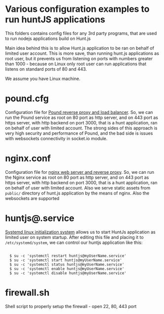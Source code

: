 Various configuration examples to run huntJS applications
==================================

This folders contains config files for any 3rd party programs,
that are used to run nodejs applications build on Hunt.js

Main idea behind this is to allow Hunt.js application to be ran on behalf
of limited user account. This is more save, than running hunt.js applications
as root user, but it prevents us from listening on ports with numbers greater
than 1000 - because on Linux only root user can run applications that listens
on standard ports of 80 and 443.

We assume you have Linux machine.

pound.cfg
==================================

Configuration file for [Pound reverse proxy and load balancer](http://www.apsis.ch/pound).
So, we can run the Pound service as root on 80 port as http server, and on 443 port
as https server, with http backend on port 3000, that is a hunt application, ran
on behalf of user with limited account.
The strong sides of this approach is very high security and performance of
Pound, and the bad side is issues with websockets connectivity in socket.io module.

nginx.conf
==================================

Configuration file for [nginx web server and reverse proxy](http://nginx.org/).
So, we can run the Nginx service as root on 80 port as http server, and on 443 port
as https server, with http backend on port 3000, that is a hunt application, ran
on behalf of user with limited account. Also we serve static assets from `public/`
directory of hunt.js application by the means of nginx.
Also the websockets are supported

huntjs@.service
==================================

[Systemd linux initialization system](https://en.wikipedia.org/wiki/Systemd) allows us
to start HuntJs application as limited user on system startup.
After editing this file and placing it to `/etc/systemd/system`, we can control our huntjs 
application like this:

```shell

  $ su -c 'systemctl restart huntjs@myUserName.service'
  $ su -c 'systemctl start huntjs@myUserName.service'
  $ su -c 'systemctl status huntjs@myUserName.service'
  $ su -c 'systemctl enable huntjs@myUserName.service'
  $ su -c 'systemctl disable huntjs@myUserName.service'

```

firewall.sh
==================================

Shell script to properly setup the firewall - open 22, 80, 443 port




